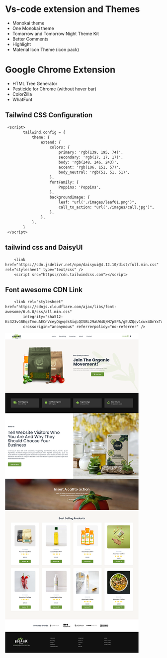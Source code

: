 # Vs-code extension and Themes

- Monokai theme
- One Monokai theme
- Tomorrow and Tomorrow Night Theme Kit
- Better Comments
- Highlight
- Material Icon Theme (icon pack)

# Google Chrome Extension

- HTML Tree Generator
- Pesticide for Chrome (without hover bar)
- ColorZilla
- WhatFont

## Tailwind CSS Configuration

```
 <script>
        tailwind.config = {
            theme: {
                extend: {
                    colors: {
                        primary: 'rgb(139, 195, 74)',
                        secondary: 'rgb(17, 17, 17)',
                        body: 'rgb(248, 246, 243)',
                        accent: 'rgb(106, 151, 57)',
                        body_neutral: 'rgb(51, 51, 51)',
                    },
                    fontFamily: {
                        Poppins: 'Poppins',
                    },
                    backgroundImage: {
                        leaf: "url('./images/leaf01.png')",
                        call_to_action: "url('./images/call.jpg')",
                    },
                },
            },
        }
 </script>
```

## tailwind css and DaisyUI

```
    <link href="https://cdn.jsdelivr.net/npm/daisyui@4.12.10/dist/full.min.css" rel="stylesheet" type="text/css" />
    <script src="https://cdn.tailwindcss.com"></script>
```

## Font awesome CDN Link

```
    <link rel="stylesheet" href="https://cdnjs.cloudflare.com/ajax/libs/font-awesome/6.6.0/css/all.min.css"
        integrity="sha512-Kc323vGBEqzTmouAECnVceyQqyqdsSiqLQISBL29aUW4U/M7pSPA/gEUZQqv1cwx4OnYxTxve5UMg5GT6L4JJg=="
        crossorigin="anonymous" referrerpolicy="no-referrer" />
```

<img src="./demo/Desktop.png"/>
